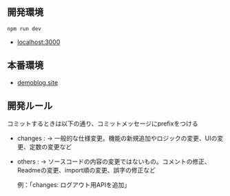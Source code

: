 ## 開発環境

```bash
npm run dev
```

- [localhost:3000](http://localhost:3000)

## 本番環境

- [demoblog.site](https://www.demoblog.site/)

## 開発ルール

コミットするときは以下の通り、コミットメッセージにprefixをつける

- changes : → 一般的な仕様変更。機能の新規追加やロジックの変更、UIの変更、定数の変更など
- others : → ソースコードの内容の変更ではないもの。コメントの修正、Readmeの変更、import順の変更、誤字の修正など

  例：「changes: ログアウト用APIを追加」
